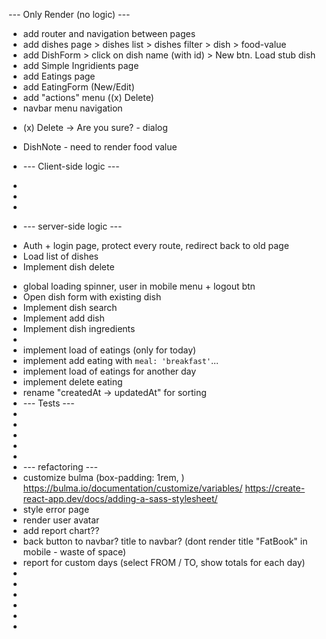 --- Only Render (no logic) ---

- add router and navigation between pages
- add dishes page > dishes list > dishes filter > dish > food-value
- add DishForm > click on dish name (with id) > New btn. Load stub dish
- add Simple Ingridients page
- add Eatings page
- add EatingForm (New/Edit)
- add "actions" menu ((x) Delete)
- navbar menu navigation

* (x) Delete -> Are you sure? - dialog
* DishNote - need to render food value

* --- Client-side logic ---
*
*
*

* --- server-side logic ---

- Auth + login page, protect every route, redirect back to old page
- Load list of dishes
- Implement dish delete

* global loading spinner, user in mobile menu + logout btn
* Open dish form with existing dish
* Implement dish search
* Implement add dish
* Implement dish ingredients
*
* implement load of eatings (only for today)
* implement add eating with `meal: 'breakfast'`...
* implement load of eatings for another day
* implement delete eating
* rename "createdAt -> updatedAt" for sorting
* --- Tests ---
*
*
*
*
*
* --- refactoring ---
* customize bulma (box-padding: 1rem, )
  https://bulma.io/documentation/customize/variables/
  https://create-react-app.dev/docs/adding-a-sass-stylesheet/
* style error page
* render user avatar
* add report chart??
* back button to navbar? title to navbar? (dont render title "FatBook" in mobile - waste of space)
* report for custom days (select FROM / TO, show totals for each day)
*
*
*
*
*
*
